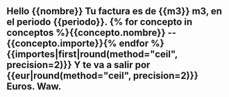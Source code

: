 Hello {{nombre}}
Tu factura es de {{m3}} m3, en el periodo {{periodo}}.
{% for concepto in conceptos %}{{concepto.nombre}} -- {{concepto.importe}}{% endfor %}
{{importes|first|round(method="ceil", precision=2)}}
Y te va a salir por {{eur|round(method="ceil", precision=2)}} Euros. Waw.
---
